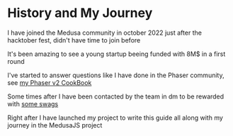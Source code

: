 # History and My Journey

I have joined the Medusa community in october 2022 just after the hacktober fest, didn't have time to join before

It's been amazing to see a young startup beeing funded with 8M$ in a first round

I've started to answer questions like I have done in the Phaser community, see [my Phaser v2 CookBook](https://github.com/nazimboudeffa/phaser2-cookbook)

Some times after I have been contacted by the team in dm to be rewarded with [some swags](https://www.instagram.com/p/CneZYzFM3BD/)

Right after I have launched my project to write this guide all along with my journey in the MedusaJS project
